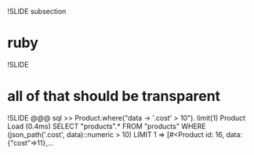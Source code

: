 !SLIDE subsection
# ruby

!SLIDE
# all of that should be transparent

!SLIDE
    @@@ sql
    >> Product.where("data -> '.cost' > 10").
         limit(1)
      Product Load (0.4ms)
      SELECT "products".*
      FROM "products" WHERE
       (json_path('.cost', data)::numeric > 10)
      LIMIT 1
    => [#<Product id: 16, data: {"cost"=>11},…


